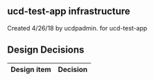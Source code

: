 ## ucd-test-app infrastructure

Created 4/26/18 by ucdpadmin. for ucd-test-app


## Design Decisions
| Design item                | Decision|
| :----------------------------------- | :--------------------------------------------------------------------------------|
